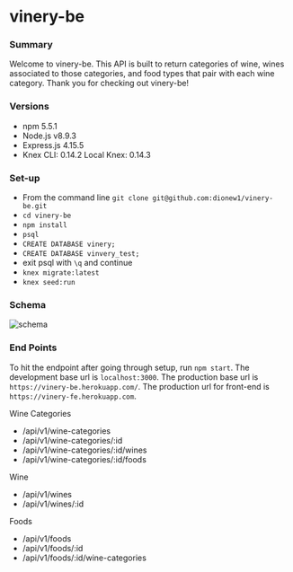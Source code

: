 # vinery-be

### Summary
Welcome to vinery-be. This API is built to return categories of wine, wines associated to those categories, and food types that pair with each wine category. Thank you for checking out vinery-be!

### Versions
* npm 5.5.1
* Node.js v8.9.3
* Express.js 4.15.5
* Knex CLI:  0.14.2
  Local Knex:  0.14.3

### Set-up
* From the command line `git clone git@github.com:dionew1/vinery-be.git`
* `cd vinery-be`
* `npm install`
* `psql`
* `CREATE DATABASE vinery;`
* `CREATE DATABASE vinvery_test;`
* exit psql with `\q` and continue
* `knex migrate:latest`
* `knex seed:run`

### Schema

![schema](https://content.screencast.com/users/dionew1/folders/Jing/media/346568b9-3402-4a75-94ff-784038f31d4a/00000107.png)

### End Points
To hit the endpoint after going through setup, run `npm start`.
The development base url is `localhost:3000`.
The production base url is `https://vinery-be.herokuapp.com/`.
The production url for front-end is `https://vinery-fe.herokuapp.com`.

Wine Categories
* /api/v1/wine-categories
* /api/v1/wine-categories/:id
* /api/v1/wine-categories/:id/wines
* /api/v1/wine-categories/:id/foods

Wine
* /api/v1/wines
* /api/v1/wines/:id

Foods
* /api/v1/foods
* /api/v1/foods/:id
* /api/v1/foods/:id/wine-categories
